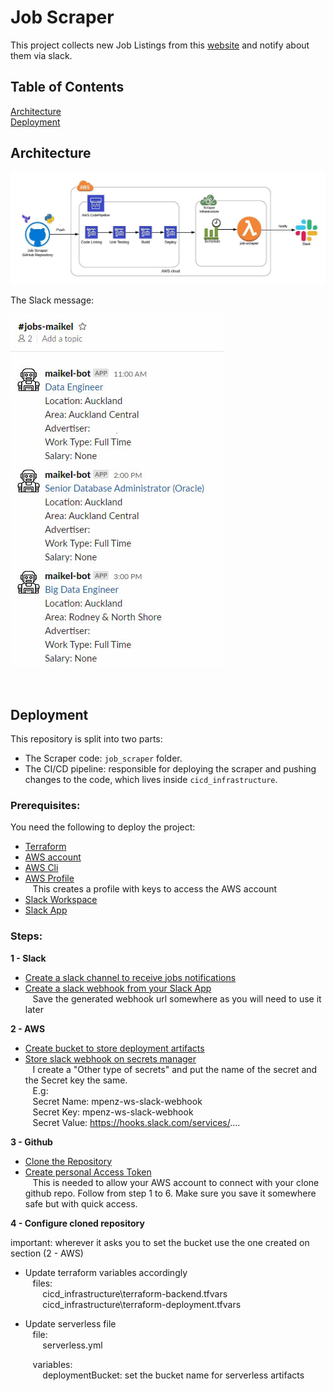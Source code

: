# Job Scraper

This project collects new Job Listings from this [website](https://www.seek.co.nz/) and notify about them via slack.

## Table of Contents  
[Architecture](#architecture)  
[Deployment](#deployment)  
<a name="architecture"/>
## Architecture

![ArchitectureImage](images/architecture.jpg)

The Slack message:

![JobSamples](images/job-samples.jpg)

&nbsp;<a name="deployment"/>
## Deployment

This repository is split into two parts:
* The Scraper code: `job_scraper` folder.
* The CI/CD pipeline: responsible for deploying the scraper and pushing changes to the code, which lives inside `cicd_infrastructure`.

### Prerequisites:
You need the following to deploy the project:
* [Terraform](https://www.terraform.io/downloads.html)
* [AWS account](https://aws.amazon.com/premiumsupport/knowledge-center/create-and-activate-aws-account/) 
* [AWS Cli](https://docs.aws.amazon.com/cli/latest/userguide/install-cliv2.html)
* [AWS Profile](https://docs.aws.amazon.com/cli/latest/userguide/cli-chap-configure.html#cli-quick-configuration)
    <br>&nbsp;&nbsp;&nbsp;This creates a profile with keys to access the AWS account
* [Slack Workspace](https://slack.com/create#email) 
* [Slack App](https://api.slack.com/apps?new_app=1)

### Steps:

**1 - Slack**

* [Create a slack channel to receive jobs notifications](https://slack.com/intl/en-nz/help/articles/201402297-Create-a-channel)
* [Create a slack webhook from your Slack App](https://api.slack.com/apps/AV4KE26U9/incoming-webhooks?)
    <br>&nbsp;&nbsp;&nbsp;Save the generated webhook url somewhere as you will need to use it later

**2 - AWS**

* [Create bucket to store deployment artifacts](https://docs.aws.amazon.com/AmazonS3/latest/gsg/CreatingABucket.html)
* [Store slack webhook on secrets manager](https://docs.aws.amazon.com/secretsmanager/latest/userguide/tutorials_basic.html#tutorial-basic-step1)
    <br>&nbsp;&nbsp;&nbsp;I create a "Other type of secrets" and put the name of the secret and the Secret key the same.
    <br>&nbsp;&nbsp;&nbsp;E.g:
        <br>&nbsp;&nbsp;&nbsp;Secret Name: mpenz-ws-slack-webhook
        <br>&nbsp;&nbsp;&nbsp;Secret Key: mpenz-ws-slack-webhook
        <br>&nbsp;&nbsp;&nbsp;Secret Value: https://hooks.slack.com/services/....


**3 - Github**

* [Clone the Repository](https://help.github.com/en/github/creating-cloning-and-archiving-repositories/cloning-a-repository)
* [Create personal Access Token](https://docs.aws.amazon.com/codepipeline/latest/userguide/GitHub-create-personal-token-CLI.html)
    <br>&nbsp;&nbsp;&nbsp;This is needed to allow your AWS account to connect with your clone github repo.
    Follow from step 1 to 6.
    Make sure you save it somewhere safe but with quick access.

**4 - Configure cloned repository**

important: wherever it asks you to set the bucket use the one created on section (2 - AWS)

* Update terraform variables accordingly
    <br>&nbsp;&nbsp;&nbsp;files: 
        <br>&nbsp;&nbsp;&nbsp;&nbsp;&nbsp;&nbsp;&nbsp;cicd_infrastructure\terraform-backend.tfvars
        <br>&nbsp;&nbsp;&nbsp;&nbsp;&nbsp;&nbsp;&nbsp;cicd_infrastructure\terraform-deployment.tfvars

* Update serverless file
    <br>&nbsp;&nbsp;&nbsp;file:
        <br>&nbsp;&nbsp;&nbsp;&nbsp;&nbsp;&nbsp;&nbsp;serverless.yml

    &nbsp;&nbsp;&nbsp;variables:
        <br>&nbsp;&nbsp;&nbsp;&nbsp;&nbsp;&nbsp;&nbsp;deploymentBucket: set the bucket name for serverless artifacts